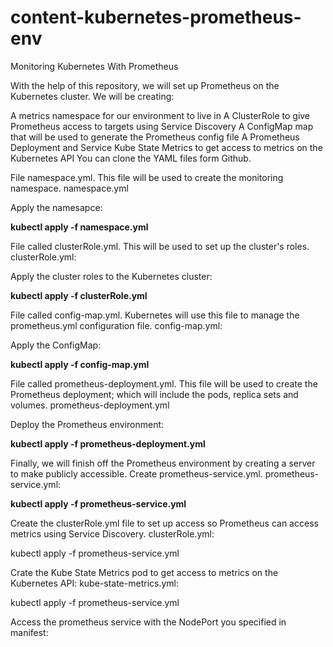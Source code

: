 # content-kubernetes-prometheus-env
Monitoring Kubernetes With Prometheus

With the help of this repository, we will set up Prometheus on the Kubernetes cluster. We will be creating:

A metrics namespace for our environment to live in
A ClusterRole to give Prometheus access to targets using Service Discovery
A ConfigMap map that will be used to generate the Prometheus config file
A Prometheus Deployment and Service
Kube State Metrics to get access to metrics on the Kubernetes API
You can clone the YAML files form Github.

File namespace.yml. This file will be used to create the monitoring namespace.
namespace.yml

Apply the namesapce:

__kubectl apply -f namespace.yml__
 
File called clusterRole.yml. This will be used to set up the cluster's roles.
clusterRole.yml:

Apply the cluster roles to the Kubernetes cluster:

__kubectl apply -f clusterRole.yml__

File called config-map.yml. Kubernetes will use this file to manage the prometheus.yml configuration file.
config-map.yml:

Apply the ConfigMap:

__kubectl apply -f config-map.yml__

File called prometheus-deployment.yml. This file will be used to create the Prometheus deployment; which will include the pods, replica sets and volumes.
prometheus-deployment.yml

Deploy the Prometheus environment:

__kubectl apply -f prometheus-deployment.yml__

Finally, we will finish off the Prometheus environment by creating a server to make publicly accessible. Create prometheus-service.yml.
prometheus-service.yml:

__kubectl apply -f prometheus-service.yml__

Create the clusterRole.yml file to set up access so Prometheus can access metrics using Service Discovery.
clusterRole.yml:

kubectl apply -f prometheus-service.yml

Crate the Kube State Metrics pod to get access to metrics on the Kubernetes API:
kube-state-metrics.yml:

kubectl apply -f prometheus-service.yml

Access the prometheus service with the  NodePort you specified in manifest: 
